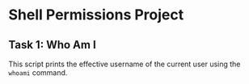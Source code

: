 # Shell Permissions Project

## Task 1: Who Am I

This script prints the effective username of the current user using the `whoami` command.
     
